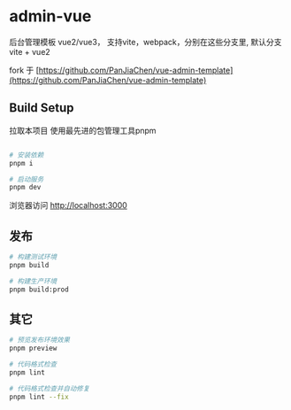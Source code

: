 # admin-vue
后台管理模板 vue2/vue3， 支持vite，webpack，分别在这些分支里, 默认分支vite + vue2

fork 于 [https://github.com/PanJiaChen/vue-admin-template](https://github.com/PanJiaChen/vue-admin-template)
## Build Setup
拉取本项目
使用最先进的包管理工具pnpm
```bash

# 安装依赖
pnpm i

# 启动服务
pnpm dev
```

浏览器访问 [http://localhost:3000](http://localhost:3000)

## 发布

```bash
# 构建测试环境
pnpm build

# 构建生产环境
pnpm build:prod
```

## 其它

```bash
# 预览发布环境效果
pnpm preview

# 代码格式检查
pnpm lint

# 代码格式检查并自动修复
pnpm lint --fix
```



